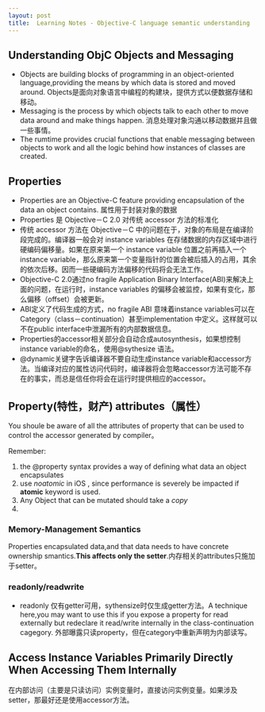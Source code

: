 ```yaml
---
layout: post
title:  Learning Notes - Objective-C language semantic understanding
---
```


## Understanding ObjC Objects and Messaging
- Objects are building blocks of programming in an object-oriented language,providing the means by which data is stored and moved around. Objects是面向对象语言中编程的构建块，提供方式以便数据存储和移动。
- Messaging is the process by which objects talk to each other to move data around and make things happen. 消息处理对象沟通以移动数据并且做一些事情。
- The rumtime provides crucial functions that enable messaging between objects to work and all the logic behind how instances of classes are created.

## Properties
- Properties are an Objective-C feature providing encapsulation of the data an object contains.  属性用于封装对象的数据
- Properties 是 Objective－C 2.0 对传统 accessor 方法的标准化
- 传统 accessor 方法在 Objective－C 中的问题在于，对象的布局是在编译阶段完成的。编译器一般会对 instance variables 在存储数据的内存区域中进行硬编码偏移量。如果在原来第一个 instance variable 位置之前再插入一个 instance variable，那么原来第一个变量指针的位置会被后插入的占用，其余的依次后移。因而一些硬编码方法偏移的代码将会无法工作。
- Objective-C 2.0通过no fragile Application Binary Interface(ABI)来解决上面的问题，在运行时，instance variables 的偏移会被监控，如果有变化，那么偏移（offset）会被更新。
- ABI定义了代码生成的方式，no fragile ABI 意味着instance variables可以在Category（class－continuation）甚至implementation 中定义。这样就可以不在public interface中泄漏所有的内部数据信息。
- Properties的accessor相关部分会自动合成autosynthesis，如果想控制instance variable的命名，使用@sythesize 语法。
- @dynamic关键字告诉编译器不要自动生成instance variable和accessor方法。当编译对应的属性访问代码时，编译器将会忽略accessor方法可能不存在的事实，而总是信任你将会在运行时提供相应的accessor。

## Property(特性，财产) attributes（属性）
You shoule be aware of all the attributes of property that can be used to control the accessor generated by compiler。

Remember:

1. the @property syntax provides a way of defining what data an object encapsulates
2. use *_noatomic_* in iOS , since performance is severely be impacted if **atomic** keyword is used.
3. Any Object that can be mutated should take a *copy*
4. 

### Memory-Management Semantics
Properties encapsulated data,and that data needs to have concrete ownership smantics.**This affects only the setter**.内存相关的attributes只施加于setter。

### readonly/readwrite
- readonly 仅有getter可用，sythensize时仅生成getter方法。A technique here,you may want to use this if you expose a property for read externally but redeclare it read/write internally in the class-continuation cagegory. 外部曝露只读property，但在category中重新声明为内部读写。

## Access Instance Variables Primarily Directly When Accessing Them Internally
在内部访问（主要是只读访问）实例变量时，直接访问实例变量。如果涉及setter，那最好还是使用accessor方法。






